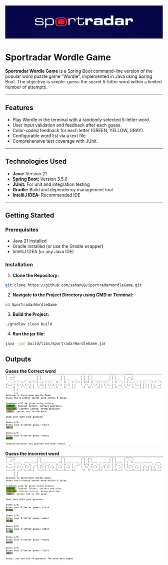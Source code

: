 ![Project Logo](/src/main/resources/static/sportradar_logo.png)

# Sportradar Wordle Game

**Sportradar Wordle Game** is a Spring Boot command-line version of the popular word puzzle game "Wordle", implemented in Java using Spring Boot. The objective is simple: guess the secret 5-letter word within a limited number of attempts.

---

## Features

- Play Wordle in the terminal with a randomly selected 5-letter word.
- User input validation and feedback after each guess.
- Color-coded feedback for each letter (GREEN, YELLOW, GRAY).
- Configurable word list via a text file.
- Comprehensive test coverage with JUnit.

---

## Technologies Used

- **Java:** Version 21
- **Spring Boot:** Version 3.5.0
- **JUnit:** For unit and integration testing
- **Gradle:** Build and dependency management tool
- **IntelliJ IDEA:** Recommended IDE

---

## Getting Started

### Prerequisites

- Java 21 installed
- Gradle installed (or use the Gradle wrapper)
- IntelliJ IDEA (or any Java IDE)

### Installation
1. **Clone the Repository:**
```bash
git clone https://github.com/sahan89/SportradarWordleGame.git
```

2. **Navigate to the Project Directory using CMD or Terminal:**
```bash 
cd SportradarWordleGame 
```
   
3. **Build the Project:**
```bash 
./gradlew clean build
```

4. **Run the jar file:**
```bash
java -jar build/libs/SportradarWordleGame.jar
```

## Outputs
**Guess the Correct word**
![Project Logo](/src/main/resources/static/guess_word_01.png)

**Guess the incorrect word**
![Project Logo](/src/main/resources/static/guess_word_02.png)

